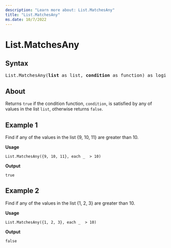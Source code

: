 ```yaml
---
description: "Learn more about: List.MatchesAny"
title: "List.MatchesAny"
ms.date: 10/7/2022
---
```

# List.MatchesAny

## Syntax

<pre>
List.MatchesAny(<b>list</b> as list, <b>condition</b> as function) as logical
</pre>

## About

Returns `true` if the condition function, `condition`, is satisfied by any of values in the list `list`, otherwise returns `false`.

## Example 1

Find if any of the values in the list {9, 10, 11} are greater than 10.

**Usage**

```powerquery-m
List.MatchesAny({9, 10, 11}, each _  > 10)
```

**Output**

`true`

## Example 2

Find if any of the values in the list {1, 2, 3} are greater than 10.

**Usage**

```powerquery-m
List.MatchesAny({1, 2, 3}, each _  > 10)
```

**Output**

`false`
